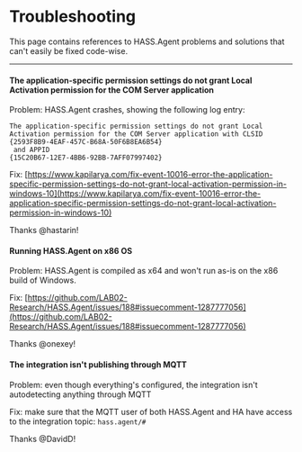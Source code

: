 # Troubleshooting

This page contains references to HASS.Agent problems and solutions that can't easily be fixed code-wise.

---

#### The application-specific permission settings do not grant Local Activation permission for the COM Server application

Problem: HASS.Agent crashes, showing the following log entry:

```
The application-specific permission settings do not grant Local Activation permission for the COM Server application with CLSID 
{2593F8B9-4EAF-457C-B68A-50F6B8EA6B54}
 and APPID 
{15C20B67-12E7-4BB6-92BB-7AFF07997402}
```

Fix: [https://www.kapilarya.com/fix-event-10016-error-the-application-specific-permission-settings-do-not-grant-local-activation-permission-in-windows-10](https://www.kapilarya.com/fix-event-10016-error-the-application-specific-permission-settings-do-not-grant-local-activation-permission-in-windows-10)

Thanks @hastarin!


#### Running HASS.Agent on x86 OS

Problem: HASS.Agent is compiled as x64 and won't run as-is on the x86 build of Windows.

Fix: [https://github.com/LAB02-Research/HASS.Agent/issues/188#issuecomment-1287777056](https://github.com/LAB02-Research/HASS.Agent/issues/188#issuecomment-1287777056)

Thanks @onexey!


#### The integration isn't publishing through MQTT

Problem: even though everything's configured, the integration isn't autodetecting anything through MQTT

Fix: make sure that the MQTT user of both HASS.Agent and HA have access to the integration topic: `hass.agent/#`

Thanks @DavidD!
